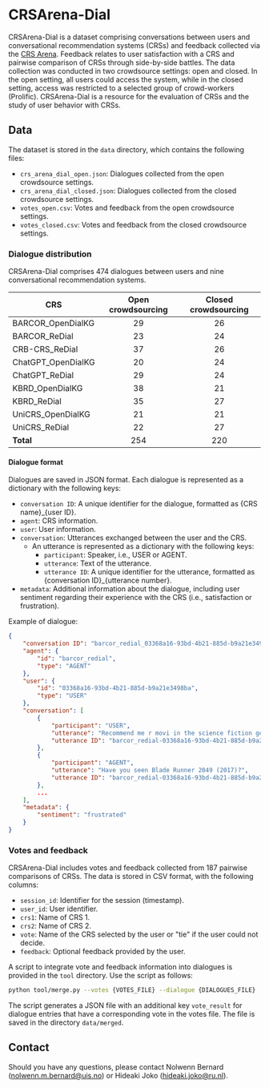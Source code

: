 # CRSArena-Dial

CRSArena-Dial is a dataset comprising conversations between users and conversational recommendation systems (CRSs) and feedback collected via the [CRS Arena](https://iai-group-crsarena.hf.space). Feedback relates to user satisfaction with a CRS and pairwise comparison of CRSs through side-by-side battles. The data collection was conducted in two crowdsource settings: open and closed. In the open setting, all users could access the system, while in the closed setting, access was restricted to a selected group of crowd-workers (Prolific). CRSArena-Dial is a resource for the evaluation of CRSs and the study of user behavior with CRSs.

## Data

The dataset is stored in the `data` directory, which contains the following files:

  * `crs_arena_dial_open.json`: Dialogues collected from the open crowdsource settings.
  * `crs_arena_dial_closed.json`: Dialogues collected from the closed crowdsource settings.
  * `votes_open.csv`: Votes and feedback from the open crowdsource settings.
  * `votes_closed.csv`: Votes and feedback from the closed crowdsource settings.

### Dialogue distribution

CRSArena-Dial comprises 474 dialogues between users and nine conversational recommendation systems.

| CRS | Open crowdsourcing | Closed crowdsourcing |
| --- | :----------------: | :------------------: |
| BARCOR_OpenDialKG | 29 | 26 |
| BARCOR_ReDial | 23 | 24 |
| CRB-CRS_ReDial | 37 | 26 |
| ChatGPT_OpenDialKG | 20 | 24 |
| ChatGPT_ReDial | 29 | 24 |
| KBRD_OpenDialKG | 38 | 21 |
| KBRD_ReDial | 35 | 27 |
| UniCRS_OpenDialKG | 21 | 21 |
| UniCRS_ReDial | 22 | 27 |
| **Total** | 254 | 220 |

#### Dialogue format

Dialogues are saved in JSON format. Each dialogue is represented as a dictionary with the following keys:

  * `conversation ID`: A unique identifier for the dialogue, formatted as {CRS name}_{user ID}.
  * `agent`: CRS information.
  * `user`: User information.
  * `conversation`: Utterances exchanged between the user and the CRS.
    - An utterance is represented as a dictionary with the following keys:
      * `participant`: Speaker, i.e., USER or AGENT.
      * `utterance`: Text of the utterance.
      * `utterance ID`: A unique identifier for the utterance, formatted as {conversation ID}_{utterance number}.
  * `metadata`: Additional information about the dialogue, including user sentiment regarding their experience with the CRS (i.e., satisfaction or frustration).

Example of dialogue:

```json
{
    "conversation ID": "barcor_redial_03368a16-93bd-4b21-885d-b9a21e3498ba",
    "agent": {
        "id": "barcor_redial",
        "type": "AGENT"
    },
    "user": {
        "id": "03368a16-93bd-4b21-885d-b9a21e3498ba",
        "type": "USER"
    },
    "conversation": [
        {
            "participant": "USER",
            "utterance": "Recommend me r movi in the science fiction genre ",
            "utterance ID": "barcor_redial-03368a16-93bd-4b21-885d-b9a21e3498ba_0"
        },
        {
            "participant": "AGENT",
            "utterance": "Have you seen Blade Runner 2049 (2017)?",
            "utterance ID": "barcor_redial-03368a16-93bd-4b21-885d-b9a21e3498ba_1"
        },
        ...
    ],
    "metadata": {
        "sentiment": "frustrated"
    }
}
```

### Votes and feedback

CRSArena-Dial includes votes and feedback collected from 187 pairwise comparisons of CRSs. The data is stored in CSV format, with the following columns:

  * `session_id`: Identifier for the session (timestamp).
  * `user_id`: User identifier.
  * `crs1`: Name of CRS 1.
  * `crs2`: Name of CRS 2.
  * `vote`: Name of the CRS selected by the user or "tie" if the user could not decide.
  * `feedback`: Optional feedback provided by the user.

A script to integrate vote and feedback information into dialogues is provided in the `tool` directory. Use the script as follows:

```sh
python tool/merge.py --votes {VOTES_FILE} --dialogue {DIALOGUES_FILE}
```

The script generates a JSON file with an additional key `vote_result` for dialogue entries that have a corresponding vote in the votes file. The file is saved in the directory `data/merged`.

## Contact

Should you have any questions, please contact Nolwenn Bernard (<nolwenn.m.bernard@uis.no>) or Hideaki Joko (<hideaki.joko@ru.nl>).
